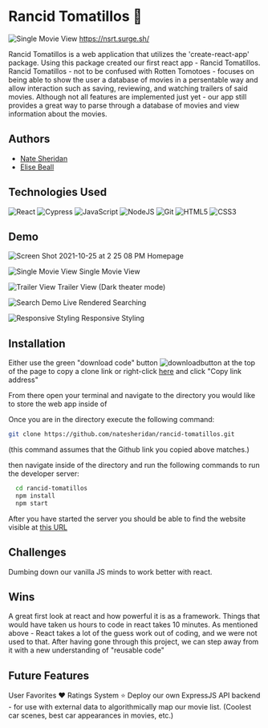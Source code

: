 

# Rancid Tomatillos 🍅
![Single Movie View](https://user-images.githubusercontent.com/83609521/138765670-7999359c-4cbe-4fe6-9b66-14a22251006f.png)
https://nsrt.surge.sh/

Rancid Tomatillos is a web application that utilizes the 'create-react-app' package. Using this package created our first react app - Rancid Tomatillos. Rancid Tomatillos - not to be confused with Rotten Tomotoes - focuses on being able to show the user a database of movies in a persentable way and allow interaction such as saving, reviewing, and watching trailers of said movies. Although not all features are implemented just yet - our app still provides a great way to parse through a database of movies and view information about the movies. 

## Authors

- [Nate Sheridan](https://www.github.com/natesheridan)
- [Elise Beall](https://www.github.com/elisebeall)


## Technologies Used
 <img alt="React" src="https://img.shields.io/badge/react%20-%2320232a.svg?&style=for-the-badge&logo=react&logoColor=%2361DAFB"/>
<img alt="Cypress" src='https://img.shields.io/badge/cypress%20-%23404d59.svg?&style=for-the-badge&logo=Cypress&logoColor=white'/>
<img alt="JavaScript" src="https://img.shields.io/badge/javascript%20-%23323330.svg?&style=for-the-badge&logo=javascript&logoColor=%23F7DF1E"/>
<img alt="NodeJS" src="https://img.shields.io/badge/node.js%20-%2343853D.svg?&style=for-the-badge&logo=node.js&logoColor=white"/>
<img alt="Git" src="https://img.shields.io/badge/git%20-%23F05033.svg?&style=for-the-badge&logo=git&logoColor=white"/>
<img alt="HTML5" src="https://img.shields.io/badge/html5%20-%23E34F26.svg?&style=for-the-badge&logo=html5&logoColor=white"/>
<img alt="CSS3" src="https://img.shields.io/badge/css3%20-%231572B6.svg?&style=for-the-badge&logo=css3&logoColor=white"/>


## Demo

![Screen Shot 2021-10-25 at 2 25 08 PM](https://user-images.githubusercontent.com/83609521/138765559-eab0ee26-df32-46a6-b55f-6f2d6f8bd39e.png)
Homepage

![Single Movie View](https://user-images.githubusercontent.com/83609521/138765670-7999359c-4cbe-4fe6-9b66-14a22251006f.png)
Single Movie View

![Trailer View](https://user-images.githubusercontent.com/83609521/138767414-9d1eadf4-ec3f-4cc8-831e-c553efd5d6ee.png)
Trailer View (Dark theater mode)

![Search Demo](https://s1.gifyu.com/images/demo6532619e9eb5a0ee.gif)
Live Rendered Searching

![Responsive Styling](https://media2.giphy.com/media/E1WSeMpPxG6UAOOzWB/giphy.gif)
Responsive Styling

## Installation

Either use the green "download code" button ![downloadbutton](https://imgur.com/lYy4FVP.png) at the top of the page to copy a clone link or right-click [here](https://github.com/natesheridan/rancid-tomatillos.git) and click "Copy link address"

From there open your terminal and navigate to the directory you would like to store the web app inside of

Once you are in the directory execute the following command:

```bash
git clone https://github.com/natesheridan/rancid-tomatillos.git
```
(this command assumes that the Github link you copied above matches.)

then navigate inside of the directory and run the following commands to run the developer server:

```bash
  cd rancid-tomatillos
  npm install
  npm start
```
After you have started the server you should be able to find the website visible at [this URL](http://localhost:3000)

## Challenges

Dumbing down our vanilla JS minds to work better with react. 


## Wins
A great first look at react and how powerful it is as a framework. Things that would have taken us hours to code in react takes 10 minutes. As mentioned above - React takes a lot of the guess work out of coding, and we were not used to that. After having gone through this project, we can step away from it with a new understanding of "reusable code"

## Future Features

User Favorites ❤️
Ratings System ⭐️
Deploy our own ExpressJS API backend - for use with external data to algorithmically map our movie list. (Coolest car scenes, best car appearances in movies, etc.)
